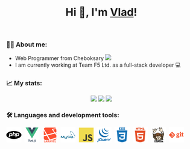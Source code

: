 <h1 align="center">Hi 👋, I'm <a href="https://vk.com/vl_kosh" target="_blank">Vlad</a>!</h1>
<br>

### 👨‍💻 About me:

- Web Programmer from Cheboksary <img src="https://upload.wikimedia.org/wikipedia/commons/thumb/d/d7/Flag_of_Chuvashia.svg/120px-Flag_of_Chuvashia.svg.png" height="12"/>
- I am currently working at Team F5 Ltd. as a full-stack developer 💻

### 📈 My stats:

<div style="text-align: center">
  <img src = "https://github-readme-stats.vercel.app/api?username=FIZIS-net&show_icons=true&theme=dark" width = 375>
  <img src = "https://github-readme-streak-stats.herokuapp.com/?user=FIZIS-net&theme=dark" width = 400>
  <img src = "https://github-readme-stats.vercel.app/api/top-langs/?username=FIZIS-net&layout=compact&theme=dark" width = 300>
</div>

### 🛠️ Languages and development tools:

<div>
    <img src="https://raw.githubusercontent.com/devicons/devicon/1119b9f84c0290e0f0b38982099a2bd027a48bf1/icons/php/php-plain.svg" title="PHP" width="40" height="40"/>&nbsp;
    <img src="https://raw.githubusercontent.com/devicons/devicon/1119b9f84c0290e0f0b38982099a2bd027a48bf1/icons/vuejs/vuejs-original-wordmark.svg" title="VueJS" width="40" height="40"/>&nbsp;
    <img src="https://raw.githubusercontent.com/devicons/devicon/1119b9f84c0290e0f0b38982099a2bd027a48bf1/icons/laravel/laravel-plain-wordmark.svg" title="laravel" width="40" height="40"/>&nbsp;
    <img src="https://raw.githubusercontent.com/devicons/devicon/1119b9f84c0290e0f0b38982099a2bd027a48bf1/icons/mysql/mysql-plain-wordmark.svg" title="Mysql" width="40" height="40"/>&nbsp;
    <img src="https://raw.githubusercontent.com/devicons/devicon/1119b9f84c0290e0f0b38982099a2bd027a48bf1/icons/javascript/javascript-original.svg" title="JavaScript" width="40" height="40"/>&nbsp;
    <img src="https://raw.githubusercontent.com/devicons/devicon/1119b9f84c0290e0f0b38982099a2bd027a48bf1/icons/jquery/jquery-plain-wordmark.svg" title="Jquery" width="40" height="40"/>&nbsp;
    <img src="https://raw.githubusercontent.com/devicons/devicon/1119b9f84c0290e0f0b38982099a2bd027a48bf1/icons/css3/css3-plain-wordmark.svg"  title="CSS3" width="40" height="40"/>&nbsp;
    <img src="https://raw.githubusercontent.com/devicons/devicon/1119b9f84c0290e0f0b38982099a2bd027a48bf1/icons/html5/html5-plain-wordmark.svg" title="HTML5" width="40" height="40"/>&nbsp;
    <img src="https://raw.githubusercontent.com/devicons/devicon/1119b9f84c0290e0f0b38982099a2bd027a48bf1/icons/composer/composer-original.svg" title="Composer" width="40" height="40"/>&nbsp;
    <img src="https://raw.githubusercontent.com/devicons/devicon/1119b9f84c0290e0f0b38982099a2bd027a48bf1/icons/git/git-plain-wordmark.svg" title="git" width="40" height="40"/>&nbsp;
</div> 

